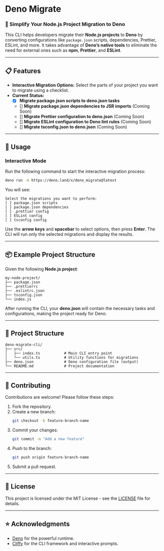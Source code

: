 # Deno Migrate

### 🚀 Simplify Your Node.js Project Migration to Deno  
This CLI helps developers migrate their **Node.js projects** to **Deno** by converting configurations like `package.json` scripts, dependencies, Prettier, ESLint, and more. It takes advantage of **Deno’s native tools** to eliminate the need for external ones such as **npm**, **Prettier**, and **ESLint**.

---

## 📋 Features  
- **Interactive Migration Options:** Select the parts of your project you want to migrate using a checklist.
- **Current Status:**
  - [X] **Migrate package.json scripts to deno.json tasks**
  - [] **Migrate package.json dependencies to JSR imports** (Coming Soon)
  - [] **Migrate Prettier configuration to deno.json** (Coming Soon)
  - [] **Migrate ESLint configuration to Deno lint rules** (Coming Soon)
  - [] **Migrate tsconfig.json to deno.json** (Coming Soon)

---

## 📖 Usage  

### **Interactive Mode**

Run the following command to start the interactive migration process:

```bash
deno run -A https://deno.land/x/deno_migrate@latest
```

You will see:
```
Select the migrations you want to perform:
[ ] package.json scripts
[ ] package.json dependencies
[ ] .prettier config
[ ] ESLint config
[ ] tsconfig config
```

Use the **arrow keys** and **spacebar** to select options, then press **Enter**. The CLI will run only the selected migrations and display the results.

---

## 📦 Example Project Structure

Given the following **Node.js project**:

```
my-node-project/
├── package.json
├── .prettierrc
├── .eslintrc.json
├── tsconfig.json
└── index.js
```

After running the CLI, your **deno.json** will contain the necessary tasks and configurations, making the project ready for Deno.

---

## 🌲 Project Structure

```
deno-migrate-cli/
├── src/
│   ├── index.ts           # Main CLI entry point
│   └── utils.ts           # Utility functions for migrations
├── deno.json              # Deno configuration file (output)
└── README.md              # Project documentation
```

---

## 🤝 Contributing

Contributions are welcome! Please follow these steps:

1. Fork the repository.
2. Create a new branch:
   ```bash
   git checkout -b feature-branch-name
   ```
3. Commit your changes:
   ```bash
   git commit -m "Add a new feature"
   ```
4. Push to the branch:
   ```bash
   git push origin feature-branch-name
   ```
5. Submit a pull request.

---

## 📜 License

This project is licensed under the MIT License - see the [LICENSE](LICENSE) file for details.

---

## ⭐ Acknowledgments

- [Deno](https://deno.land/) for the powerful runtime.
- [Cliffy](https://deno.land/x/cliffy) for the CLI framework and interactive prompts.
